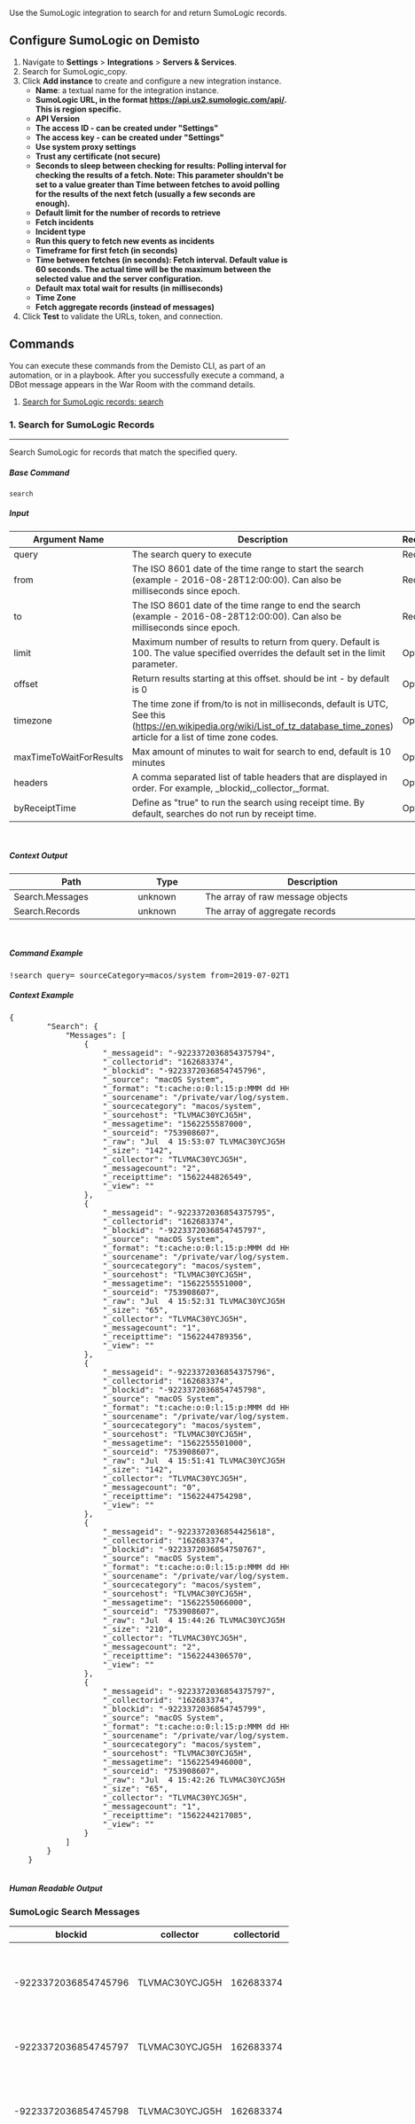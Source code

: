 <!-- HTML_DOC -->
<div class="cl-preview-section">
    <p>Use the SumoLogic integration to search for and return SumoLogic records.</p>
    <h2>Configure SumoLogic on Demisto</h2>
    <ol>
    <li>Navigate to<span> </span><strong>Settings</strong><span> </span>&gt;<span> </span><strong>Integrations</strong><span> </span>&gt;<span> </span><strong>Servers &amp; Services</strong>.</li>
    <li>Search for SumoLogic_copy.</li>
    <li>Click<span> </span><strong>Add instance</strong><span> </span>to create and configure a new integration instance.
    <ul>
    <li>
    <strong>Name</strong>: a textual name for the integration instance.</li>
    <li><strong>SumoLogic URL, in the format<span> </span><a href="https://api.us2.sumologic.com/api/" rel="nofollow">https://api.us2.sumologic.com/api/</a>. This is region specific.</strong></li>
    <li><strong>API Version</strong></li>
    <li><strong>The access ID - can be created under "Settings"</strong></li>
    <li><strong>The access key - can be created under "Settings"</strong></li>
    <li><strong>Use system proxy settings</strong></li>
    <li><strong>Trust any certificate (not secure)</strong></li>
    <li><strong>Seconds to sleep between checking for results: Polling interval for checking the results of a fetch. Note: This parameter shouldn't be set to a value greater than Time between fetches to avoid polling for the results of the next fetch (usually a few seconds are enough).</strong></li>
    <li><strong>Default limit for the number of records to retrieve</strong></li>
    <li><strong>Fetch incidents</strong></li>
    <li><strong>Incident type</strong></li>
    <li><strong>Run this query to fetch new events as incidents</strong></li>
    <li><strong>Timeframe for first fetch (in seconds)</strong></li>
    <li><strong><span>Time between fetches (in seconds): Fetch interval. Default value is 60 seconds. The actual time will be the maximum between the selected value and the server configuration.</span></strong></li>
    <li><strong>Default max total wait for results (in milliseconds)</strong></li>
    <li><strong>Time Zone</strong></li>
    <li><strong><span>Fetch aggregate records (instead of messages)</span></strong></li>
    </ul>
    </li>
    <li>Click<span> </span><strong>Test</strong><span> </span>to validate the URLs, token, and connection.</li>
    </ol>
    <h2>Commands</h2>
    <p>You can execute these commands from the Demisto CLI, as part of an automation, or in a playbook. After you successfully execute a command, a DBot message appears in the War Room with the command details.</p>
    <ol>
    <li><a href="#h_13217748-cde2-4873-9928-dbcf2992e581" target="_self">Search for SumoLogic records: search</a></li>
    </ol>
    <h3 id="h_13217748-cde2-4873-9928-dbcf2992e581">1. Search for SumoLogic Records</h3>
    <hr>
    <p>Search SumoLogic for records that match the specified query.</p>
    <h5>Base Command</h5>
    <p><code>search</code></p>
    <h5>Input</h5>
    <table style="width: 749px;">
    <thead>
    <tr>
    <th style="width: 187px;"><strong>Argument Name</strong></th>
    <th style="width: 482px;"><strong>Description</strong></th>
    <th style="width: 71px;"><strong>Required</strong></th>
    </tr>
    </thead>
    <tbody>
    <tr>
    <td style="width: 187px;">query</td>
    <td style="width: 482px;">The search query to execute</td>
    <td style="width: 71px;">Required</td>
    </tr>
    <tr>
    <td style="width: 187px;">from</td>
    <td style="width: 482px;">The ISO 8601 date of the time range to start the search (example - 2016-08-28T12:00:00). Can also be milliseconds since epoch.</td>
    <td style="width: 71px;">Required</td>
    </tr>
    <tr>
    <td style="width: 187px;">to</td>
    <td style="width: 482px;">The ISO 8601 date of the time range to end the search (example - 2016-08-28T12:00:00). Can also be milliseconds since epoch.</td>
    <td style="width: 71px;">Required</td>
    </tr>
    <tr>
    <td style="width: 187px;">limit</td>
    <td style="width: 482px;">Maximum number of results to return from query. Default is 100. The value specified overrides the default set in the limit parameter.</td>
    <td style="width: 71px;">Optional</td>
    </tr>
    <tr>
    <td style="width: 187px;">offset</td>
    <td style="width: 482px;">Return results starting at this offset. should be int - by default is 0</td>
    <td style="width: 71px;">Optional</td>
    </tr>
    <tr>
    <td style="width: 187px;">timezone</td>
    <td style="width: 482px;">The time zone if from/to is not in milliseconds, default is UTC, See this (<a href="https://en.wikipedia.org/wiki/List_of_tz_database_time_zones" rel="nofollow">https://en.wikipedia.org/wiki/List_of_tz_database_time_zones</a>) article for a list of time zone codes.</td>
    <td style="width: 71px;">Optional</td>
    </tr>
    <tr>
    <td style="width: 187px;">maxTimeToWaitForResults</td>
    <td style="width: 482px;">Max amount of minutes to wait for search to end, default is 10 minutes</td>
    <td style="width: 71px;">Optional</td>
    </tr>
    <tr>
    <td style="width: 187px;">headers</td>
    <td style="width: 482px;">A comma separated list of table headers that are displayed in order. For example, _blockid,_collector,_format.</td>
    <td style="width: 71px;">Optional</td>
    </tr>
    <tr>
    <td style="width: 187px;">byReceiptTime</td>
    <td style="width: 482px;">Define as "true" to run the search using receipt time. By default, searches do not run by receipt time.</td>
    <td style="width: 71px;">Optional</td>
    </tr>
    </tbody>
    </table>
    <p> </p>
    <h5>Context Output</h5>
    <table style="width: 749px;">
    <thead>
    <tr>
    <th style="width: 215px;"><strong>Path</strong></th>
    <th style="width: 109px;"><strong>Type</strong></th>
    <th style="width: 416px;"><strong>Description</strong></th>
    </tr>
    </thead>
    <tbody>
    <tr>
    <td style="width: 215px;">Search.Messages</td>
    <td style="width: 109px;">unknown</td>
    <td style="width: 416px;">The array of raw message objects</td>
    </tr>
    <tr>
    <td style="width: 215px;">Search.Records</td>
    <td style="width: 109px;">unknown</td>
    <td style="width: 416px;">The array of aggregate records</td>
    </tr>
    </tbody>
    </table>
    <p> </p>
    <h5>Command Example</h5>
    <pre>!search query=_sourceCategory=macos/system from=2019-07-02T12:00:00 to=2019-07-04T16:00:00 using=SumoLogic_copy_instance_1 byReceiptTime=false limit=5</pre>
    <h5>Context Example</h5>
    <pre>{
        "Search": {
            "Messages": [
                {
                    "_messageid": "-9223372036854375794", 
                    "_collectorid": "162683374", 
                    "_blockid": "-9223372036854745796", 
                    "_source": "macOS System", 
                    "_format": "t:cache:o:0:l:15:p:MMM dd HH:mm:ss", 
                    "_sourcename": "/private/var/log/system.log", 
                    "_sourcecategory": "macos/system", 
                    "_sourcehost": "TLVMAC30YCJG5H", 
                    "_messagetime": "1562255587000", 
                    "_sourceid": "753908607", 
                    "_raw": "Jul  4 15:53:07 TLVMAC30YCJG5H com.apple.xpc.launchd[1] (com.mine.cnmaint): Service only ran for 0 seconds. Pushing respawn out by 10 seconds.", 
                    "_size": "142", 
                    "_collector": "TLVMAC30YCJG5H", 
                    "_messagecount": "2", 
                    "_receipttime": "1562244826549", 
                    "_view": ""
                }, 
                {
                    "_messageid": "-9223372036854375795", 
                    "_collectorid": "162683374", 
                    "_blockid": "-9223372036854745797", 
                    "_source": "macOS System", 
                    "_format": "t:cache:o:0:l:15:p:MMM dd HH:mm:ss", 
                    "_sourcename": "/private/var/log/system.log", 
                    "_sourcecategory": "macos/system", 
                    "_sourcehost": "TLVMAC30YCJG5H", 
                    "_messagetime": "1562255551000", 
                    "_sourceid": "753908607", 
                    "_raw": "Jul  4 15:52:31 TLVMAC30YCJG5H syslogd[46]: ASL Sender Statistics", 
                    "_size": "65", 
                    "_collector": "TLVMAC30YCJG5H", 
                    "_messagecount": "1", 
                    "_receipttime": "1562244789356", 
                    "_view": ""
                }, 
                {
                    "_messageid": "-9223372036854375796", 
                    "_collectorid": "162683374", 
                    "_blockid": "-9223372036854745798", 
                    "_source": "macOS System", 
                    "_format": "t:cache:o:0:l:15:p:MMM dd HH:mm:ss", 
                    "_sourcename": "/private/var/log/system.log", 
                    "_sourcecategory": "macos/system", 
                    "_sourcehost": "TLVMAC30YCJG5H", 
                    "_messagetime": "1562255501000", 
                    "_sourceid": "753908607", 
                    "_raw": "Jul  4 15:51:41 TLVMAC30YCJG5H com.apple.xpc.launchd[1] (com.mine.cnmaint): Service only ran for 0 seconds. Pushing respawn out by 10 seconds.", 
                    "_size": "142", 
                    "_collector": "TLVMAC30YCJG5H", 
                    "_messagecount": "0", 
                    "_receipttime": "1562244754298", 
                    "_view": ""
                }, 
                {
                    "_messageid": "-9223372036854425618", 
                    "_collectorid": "162683374", 
                    "_blockid": "-9223372036854750767", 
                    "_source": "macOS System", 
                    "_format": "t:cache:o:0:l:15:p:MMM dd HH:mm:ss", 
                    "_sourcename": "/private/var/log/system.log", 
                    "_sourcecategory": "macos/system", 
                    "_sourcehost": "TLVMAC30YCJG5H", 
                    "_messagetime": "1562255066000", 
                    "_sourceid": "753908607", 
                    "_raw": "Jul  4 15:44:26 TLVMAC30YCJG5H com.apple.xpc.launchd[1] (com.apple.quicklook[57770]): Endpoint has been activated through legacy launch(3) APIs. Please switch to XPC or bootstrap_check_in(): com.apple.quicklook", 
                    "_size": "210", 
                    "_collector": "TLVMAC30YCJG5H", 
                    "_messagecount": "2", 
                    "_receipttime": "1562244306570", 
                    "_view": ""
                }, 
                {
                    "_messageid": "-9223372036854375797", 
                    "_collectorid": "162683374", 
                    "_blockid": "-9223372036854745799", 
                    "_source": "macOS System", 
                    "_format": "t:cache:o:0:l:15:p:MMM dd HH:mm:ss", 
                    "_sourcename": "/private/var/log/system.log", 
                    "_sourcecategory": "macos/system", 
                    "_sourcehost": "TLVMAC30YCJG5H", 
                    "_messagetime": "1562254946000", 
                    "_sourceid": "753908607", 
                    "_raw": "Jul  4 15:42:26 TLVMAC30YCJG5H syslogd[46]: ASL Sender Statistics", 
                    "_size": "65", 
                    "_collector": "TLVMAC30YCJG5H", 
                    "_messagecount": "1", 
                    "_receipttime": "1562244217085", 
                    "_view": ""
                }
            ]
        }
    }
    </pre>
    <h5>Human Readable Output</h5>
    <h3>SumoLogic Search Messages</h3>
    <table>
    <thead>
    <tr>
    <th>blockid</th>
    <th>collector</th>
    <th>collectorid</th>
    <th>format</th>
    <th>messagecount</th>
    <th>messageid</th>
    <th>messagetime</th>
    <th>raw</th>
    <th>receipttime</th>
    <th>size</th>
    <th>source</th>
    <th>sourcecategory</th>
    <th>sourcehost</th>
    <th>sourceid</th>
    <th>sourcename</th>
    <th>view</th>
    </tr>
    </thead>
    <tbody>
    <tr>
    <td>-9223372036854745796</td>
    <td>TLVMAC30YCJG5H</td>
    <td>162683374</td>
    <td>t:cache:0:l:15:p:MMM dd HH:mm:ss</td>
    <td>2</td>
    <td>-9223372036854375794</td>
    <td>1562255587000</td>
    <td>Jul 4 15:53:07 TLVMAC30YCJG5H com.apple.xpc.launchd[1] (com.mine.cnmaint): Service only ran for 0 seconds. Pushing respawn out by 10 seconds.</td>
    <td>1562244826549</td>
    <td>142</td>
    <td>macOS System</td>
    <td>macos/system</td>
    <td>TLVMAC30YCJG5H</td>
    <td>753908607</td>
    <td>/private/var/log/system.log</td>
    <td> </td>
    </tr>
    <tr>
    <td>-9223372036854745797</td>
    <td>TLVMAC30YCJG5H</td>
    <td>162683374</td>
    <td>t:cache:0:l:15:p:MMM dd HH:mm:ss</td>
    <td>1</td>
    <td>-9223372036854375795</td>
    <td>1562255551000</td>
    <td>Jul 4 15:52:31 TLVMAC30YCJG5H syslogd[46]: ASL Sender Statistics</td>
    <td>1562244789356</td>
    <td>65</td>
    <td>macOS System</td>
    <td>macos/system</td>
    <td>TLVMAC30YCJG5H</td>
    <td>753908607</td>
    <td>/private/var/log/system.log</td>
    <td> </td>
    </tr>
    <tr>
    <td>-9223372036854745798</td>
    <td>TLVMAC30YCJG5H</td>
    <td>162683374</td>
    <td>t:cache:0:l:15:p:MMM dd HH:mm:ss</td>
    <td>0</td>
    <td>-9223372036854375796</td>
    <td>1562255501000</td>
    <td>Jul 4 15:51:41 TLVMAC30YCJG5H com.apple.xpc.launchd[1] (com.mine.cnmaint): Service only ran for 0 seconds. Pushing respawn out by 10 seconds.</td>
    <td>1562244754298</td>
    <td>142</td>
    <td>macOS System</td>
    <td>macos/system</td>
    <td>TLVMAC30YCJG5H</td>
    <td>753908607</td>
    <td>/private/var/log/system.log</td>
    <td> </td>
    </tr>
    <tr>
    <td>-9223372036854750767</td>
    <td>TLVMAC30YCJG5H</td>
    <td>162683374</td>
    <td>t:cache:0:l:15:p:MMM dd HH:mm:ss</td>
    <td>2</td>
    <td>-9223372036854425618</td>
    <td>1562255066000</td>
    <td>Jul 4 15:44:26 TLVMAC30YCJG5H com.apple.xpc.launchd[1] (com.apple.quicklook[57770]): Endpoint has been activated through legacy launch(3) APIs. Please switch to XPC or bootstrap_check_in():<span> </span>
    </td>
    </tr>
    </tbody>
    </table>
    </div>
